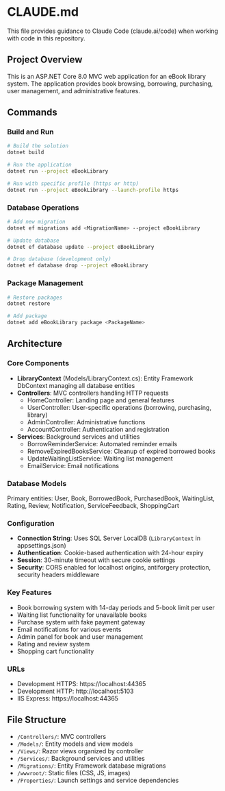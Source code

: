 # CLAUDE.md

This file provides guidance to Claude Code (claude.ai/code) when working with code in this repository.

## Project Overview

This is an ASP.NET Core 8.0 MVC web application for an eBook library system. The application provides book browsing, borrowing, purchasing, user management, and administrative features.

## Commands

### Build and Run
```bash
# Build the solution
dotnet build

# Run the application
dotnet run --project eBookLibrary

# Run with specific profile (https or http)
dotnet run --project eBookLibrary --launch-profile https
```

### Database Operations
```bash
# Add new migration
dotnet ef migrations add <MigrationName> --project eBookLibrary

# Update database
dotnet ef database update --project eBookLibrary

# Drop database (development only)
dotnet ef database drop --project eBookLibrary
```

### Package Management
```bash
# Restore packages
dotnet restore

# Add package
dotnet add eBookLibrary package <PackageName>
```

## Architecture

### Core Components

- **LibraryContext** (Models/LibraryContext.cs): Entity Framework DbContext managing all database entities
- **Controllers**: MVC controllers handling HTTP requests
  - HomeController: Landing page and general features
  - UserController: User-specific operations (borrowing, purchasing, library)
  - AdminController: Administrative functions
  - AccountController: Authentication and registration
- **Services**: Background services and utilities
  - BorrowReminderService: Automated reminder emails
  - RemoveExpiredBooksService: Cleanup of expired borrowed books
  - UpdateWaitingListService: Waiting list management
  - EmailService: Email notifications

### Database Models

Primary entities: User, Book, BorrowedBook, PurchasedBook, WaitingList, Rating, Review, Notification, ServiceFeedback, ShoppingCart

### Configuration

- **Connection String**: Uses SQL Server LocalDB (`LibraryContext` in appsettings.json)
- **Authentication**: Cookie-based authentication with 24-hour expiry
- **Session**: 30-minute timeout with secure cookie settings
- **Security**: CORS enabled for localhost origins, antiforgery protection, security headers middleware

### Key Features

- Book borrowing system with 14-day periods and 5-book limit per user
- Waiting list functionality for unavailable books
- Purchase system with fake payment gateway
- Email notifications for various events
- Admin panel for book and user management
- Rating and review system
- Shopping cart functionality

### URLs

- Development HTTPS: https://localhost:44365
- Development HTTP: http://localhost:5103
- IIS Express: https://localhost:44365

## File Structure

- `/Controllers/`: MVC controllers
- `/Models/`: Entity models and view models
- `/Views/`: Razor views organized by controller
- `/Services/`: Background services and utilities
- `/Migrations/`: Entity Framework database migrations
- `/wwwroot/`: Static files (CSS, JS, images)
- `/Properties/`: Launch settings and service dependencies